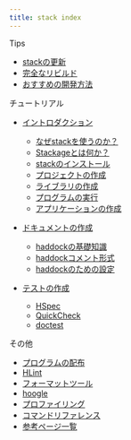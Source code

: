 ```yaml
---
title: stack index
---
```


Tips

* [stackの更新](/stack/tips/stack-upgrade.html)
* [完全なリビルド](/stack/tips/full-rebuild.html)
* [おすすめの開発方法](/stack/tips/recommend-dev.html)

チュートリアル

* [イントロダクション](/stack/intro/)
  * [なぜstackを使うのか？](/stack/intro/why-stack.html)
  * [Stackageとは何か？](/stack/intro/stackage.html)
  * [stackのインストール](/stack/intro/stack-install.html)
  * [プロジェクトの作成](/stack/intro/create-prj.html)
  * [ライブラリの作成](/stack/intro/create-lib.html)
  * [プログラムの実行](/stack/intro/exec-prg.html)
  * [アプリケーションの作成](/stack/intro/create-app.html)

* [ドキュメントの作成](/stack/doc/index.html)
  * [haddockの基礎知識](/stack/doc/haddock-intro.html)
  * [haddockコメント形式](/stack/doc/haddock-comment.html)
  * [haddockのための設定](/stack/doc/haddock-settings.html)

* [テストの作成](/stack/test/index.html)
  * [HSpec](/stack/test/hspec.html)
  * [QuickCheck](/stack/test/quickcheck.html)
  * [doctest](/stack/test/doctest.html)

その他

* [プログラムの配布](/stack/etc/stack-script.html)
* [HLint](/stack/etc/hlint.html)
* [フォーマットツール](/stack/etc/format.html)
* [hoogle](/stack/etc/hoogle.html)
* [プロファイリング](/stack/etc/profiling.html)
* [コマンドリファレンス](/stack/etc/cmd-ref.html)
* [参考ページ一覧](/stack/etc/references.html)
